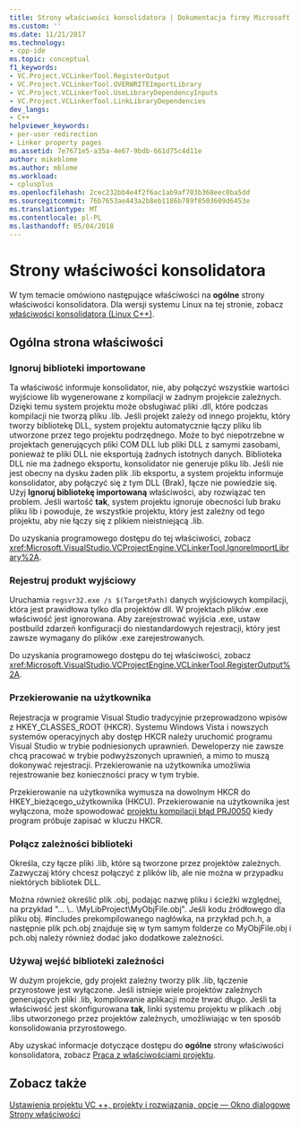```yaml
---
title: Strony właściwości konsolidatora | Dokumentacja firmy Microsoft
ms.custom: ''
ms.date: 11/21/2017
ms.technology:
- cpp-ide
ms.topic: conceptual
f1_keywords:
- VC.Project.VCLinkerTool.RegisterOutput
- VC.Project.VCLinkerTool.OVERWRITEImportLibrary
- VC.Project.VCLinkerTool.UseLibraryDependencyInputs
- VC.Project.VCLinkerTool.LinkLibraryDependencies
dev_langs:
- C++
helpviewer_keywords:
- per-user redirection
- Linker property pages
ms.assetid: 7e7671e5-a35a-4e67-9bdb-661d75c4d11e
author: mikeblome
ms.author: mblome
ms.workload:
- cplusplus
ms.openlocfilehash: 2cec232bb4e4f2f6ac1ab9af703b368eec0ba5dd
ms.sourcegitcommit: 76b7653ae443a2b8eb1186b789f8503609d6453e
ms.translationtype: MT
ms.contentlocale: pl-PL
ms.lasthandoff: 05/04/2018
---
```

# <a name="linker-property-pages"></a>Strony właściwości konsolidatora

W tym temacie omówiono następujące właściwości na **ogólne** strony właściwości konsolidatora. Dla wersji systemu Linux na tej stronie, zobacz [właściwości konsolidatora (Linux C++)](../linux/prop-pages/linker-linux.md).

## <a name="general-page-properties"></a>Ogólna strona właściwości

### <a name="ignore-import-library"></a>Ignoruj biblioteki importowane

Ta właściwość informuje konsolidator, nie, aby połączyć wszystkie wartości wyjściowe lib wygenerowane z kompilacji w żadnym projekcie zależnych. Dzięki temu system projektu może obsługiwać pliki .dll, które podczas kompilacji nie tworzą pliku .lib. Jeśli projekt zależy od innego projektu, który tworzy bibliotekę DLL, system projektu automatycznie łączy pliku lib utworzone przez tego projektu podrzędnego. Może to być niepotrzebne w projektach generujących pliki COM DLL lub pliki DLL z samymi zasobami, ponieważ te pliki DLL nie eksportują żadnych istotnych danych. Biblioteka DLL nie ma żadnego eksportu, konsolidator nie generuje pliku lib. Jeśli nie jest obecny na dysku żaden plik .lib eksportu, a system projektu informuje konsolidator, aby połączyć się z tym DLL (Brak), łącze nie powiedzie się. Użyj **Ignoruj bibliotekę importowaną** właściwości, aby rozwiązać ten problem. Jeśli wartość **tak**, system projektu ignoruje obecności lub braku pliku lib i powoduje, że wszystkie projektu, który jest zależny od tego projektu, aby nie łączy się z plikiem nieistniejącą .lib.

Do uzyskania programowego dostępu do tej właściwości, zobacz <xref:Microsoft.VisualStudio.VCProjectEngine.VCLinkerTool.IgnoreImportLibrary%2A>.

### <a name="register-output"></a>Rejestruj produkt wyjściowy

Uruchamia `regsvr32.exe /s $(TargetPath)` danych wyjściowych kompilacji, która jest prawidłowa tylko dla projektów dll. W projektach plików .exe właściwość jest ignorowana. Aby zarejestrować wyjścia .exe, ustaw postbuild zdarzeń konfiguracji do niestandardowych rejestracji, który jest zawsze wymagany do plików .exe zarejestrowanych.

Do uzyskania programowego dostępu do tej właściwości, zobacz <xref:Microsoft.VisualStudio.VCProjectEngine.VCLinkerTool.RegisterOutput%2A>.

### <a name="per-user-redirection"></a>Przekierowanie na użytkownika

Rejestracja w programie Visual Studio tradycyjnie przeprowadzono wpisów z HKEY_CLASSES_ROOT (HKCR). Systemu Windows Vista i nowszych systemów operacyjnych aby dostęp HKCR należy uruchomić programu Visual Studio w trybie podniesionych uprawnień. Deweloperzy nie zawsze chcą pracować w trybie podwyższonych uprawnień, a mimo to muszą dokonywać rejestracji. Przekierowanie na użytkownika umożliwia rejestrowanie bez konieczności pracy w tym trybie.

Przekierowanie na użytkownika wymusza na dowolnym HKCR do HKEY\_bieżącego\_użytkownika (HKCU). Przekierowanie na użytkownika jest wyłączona, może spowodować [projektu kompilacji błąd PRJ0050](../error-messages/tool-errors/project-build-error-prj0050.md) kiedy program próbuje zapisać w kluczu HKCR.

### <a name="link-library-dependencies"></a>Połącz zależności biblioteki

Określa, czy łącze pliki .lib, które są tworzone przez projektów zależnych. Zazwyczaj który chcesz połączyć z plików lib, ale nie można w przypadku niektórych bibliotek DLL.

Można również określić plik .obj, podając nazwę pliku i ścieżki względnej, na przykład "... \\.. \MyLibProject\MyObjFile.obj". Jeśli kodu źródłowego dla pliku obj. #includes prekompilowanego nagłówka, na przykład pch.h, a następnie plik pch.obj znajduje się w tym samym folderze co MyObjFile.obj i pch.obj należy również dodać jako dodatkowe zależności.

### <a name="use-library-dependency-inputs"></a>Używaj wejść biblioteki zależności

W dużym projekcie, gdy projekt zależny tworzy plik .lib, łączenie przyrostowe jest wyłączone. Jeśli istnieje wiele projektów zależnych generujących pliki .lib, kompilowanie aplikacji może trwać długo. Jeśli ta właściwość jest skonfigurowana **tak**, linki systemu projektu w plikach .obj .libs utworzonego przez projektów zależnych, umożliwiając w ten sposób konsolidowania przyrostowego.

Aby uzyskać informacje dotyczące dostępu do **ogólne** strony właściwości konsolidatora, zobacz [Praca z właściwościami projektu](../ide/working-with-project-properties.md).

## <a name="see-also"></a>Zobacz także

[Ustawienia projektu VC ++, projekty i rozwiązania, opcje — Okno dialogowe](/visualstudio/ide/reference/vcpp-project-settings-projects-and-solutions-options-dialog-box)  
[Strony właściwości](../ide/property-pages-visual-cpp.md)  